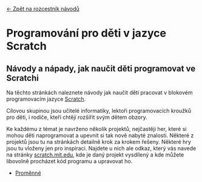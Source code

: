 [← Zpět na rozcestník návodů](../index.md)

# Programování pro děti v jazyce Scratch

## Návody a nápady, jak naučit děti programovat ve Scratchi 

Na těchto stránkách naleznete návody jak naučit děti pracovat v blokovém programovacím jazyce [Scratch](https://scratch.mit.edu/projects/editor/). 

Cílovou skupinou jsou učitelé informatiky, lektoři programovacích kroužků pro děti, i rodiče, kteří chtějí rozšířit svým dětem obzory.

Ke každému z témat je navrženo několik projektů, nejčastěji her, které si mohou děti naprogramovat a upevnit si tak nově nabyté znalosti. Některé z projektů jsou tu na stránkách detailně krok za krokem řešeny. Některé hry jsou tu vloženy jen pro inspiraci. Najdete u nich ale odkaz, který vás navede na stránky [scratch.mit.edu](http://scratch.mit.edu), kde je daný projekt vysdílený a kde můžete libovolně procházet kód programu a upravovat ho. 

* [Proměnné](/promenne/promenne.md)